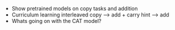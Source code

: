 - Show pretrained models on copy tasks and addition
- Curriculum learning interleaved copy --> add + carry hint --> add
- Whats going on with the CAT model? 

